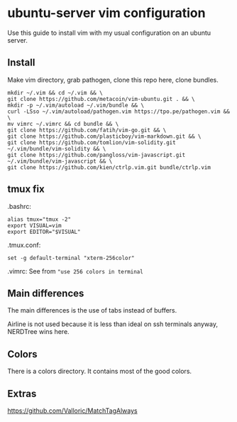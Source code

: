 # ubuntu-server vim configuration

Use this guide to install vim with my usual configuration on an ubuntu server.

## Install

Make vim directory, grab pathogen, clone this repo here, clone bundles.

```
mkdir ~/.vim && cd ~/.vim && \
git clone https://github.com/metacoin/vim-ubuntu.git . && \
mkdir -p ~/.vim/autoload ~/.vim/bundle && \
curl -LSso ~/.vim/autoload/pathogen.vim https://tpo.pe/pathogen.vim && \
mv vimrc ~/.vimrc && cd bundle && \
git clone https://github.com/fatih/vim-go.git && \
git clone https://github.com/plasticboy/vim-markdown.git && \
git clone https://github.com/tomlion/vim-solidity.git ~/.vim/bundle/vim-solidity && \
git clone https://github.com/pangloss/vim-javascript.git ~/.vim/bundle/vim-javascript && \
git clone https://github.com/kien/ctrlp.vim.git bundle/ctrlp.vim
```

## tmux fix
.bashrc:
```
alias tmux="tmux -2"
export VISUAL=vim
export EDITOR="$VISUAL"
```

.tmux.conf:
```
set -g default-terminal "xterm-256color"
```

.vimrc:
See from `"use 256 colors in terminal`


## Main differences

The main differences is the use of tabs instead of buffers.

Airline is not used because it is less than ideal on ssh terminals anyway, NERDTree wins here.

## Colors

There is a colors directory. It contains most of the good colors.

## Extras

https://github.com/Valloric/MatchTagAlways

